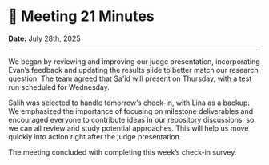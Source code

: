 # 📝 Meeting 21 Minutes

**Date:** July 28th, 2025  

---

We began by reviewing and improving our judge presentation, incorporating Evan’s
feedback and updating the results slide to better match our research question.
The team agreed that Sa'id will present on Thursday,
with a test run scheduled for Wednesday.

Salih was selected to handle tomorrow’s check-in, with Lina as a backup.
We emphasized the importance of focusing on milestone deliverables and
encouraged everyone to contribute ideas in our repository discussions,
so we can all review and study potential approaches. This will help us move
quickly into action right after the judge presentation.

The meeting concluded with completing this week’s check-in survey.
